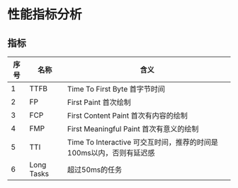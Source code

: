 # 性能指标分析

## 指标
| 序号 | 名称 | 含义 |
|--|--|--|
| 1 | TTFB | Time To First Byte 首字节时间 |
| 2 | FP | First Paint 首次绘制 |
| 3 | FCP | First Content Paint 首次有内容的绘制 |
| 4 | FMP | First Meaningful Paint 首次有意义的绘制 |
| 5 | TTI | Time To Interactive 可交互时间，推荐的时间是100ms以内，否则有延迟感 |
| 6 | Long Tasks | 超过50ms的任务 |



